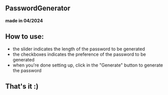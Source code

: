 ## PasswordGenerator
 **made in 04/2024**
## How to use:
- the slider indicates the length of the password to be generated
- the checkboxes indicates the preference of the password to be generated
- when you're done setting up, click in the "Generate" button to generate the password
## That's it :)
